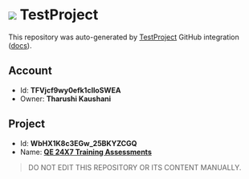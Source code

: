 # ![](https://s3.amazonaws.com/storage-static.testproject.io/logos/TP-Logo-Square.svg) TestProject

This repository was auto-generated by [TestProject](https://testproject.io) GitHub integration ([docs](https://docs.testproject.io/testproject-integrations/github-integration)).

## Account
* Id: **TFVjcf9wy0efk1clIoSWEA**
* Owner: **Tharushi Kaushani**

## Project
* Id: **WbHX1K8c3EGw_25BKYZCGQ**
* Name: **[QE 24X7 Training Assessments](https://app.testproject.io/#/projects/1121371/tests)**

> DO NOT EDIT THIS REPOSITORY OR ITS CONTENT MANUALLY.